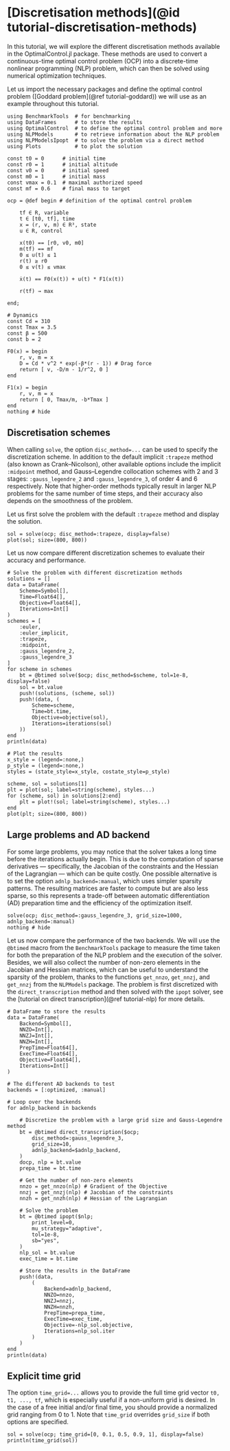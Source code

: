 # [Discretisation methods](@id tutorial-discretisation-methods)

In this tutorial, we will explore the different discretisation methods available in the OptimalControl.jl package.
These methods are used to convert a continuous-time optimal control problem (OCP) into a discrete-time nonlinear programming (NLP) problem, which can then be solved using numerical optimization techniques.

Let us import the necessary packages and define the optimal control problem ([Goddard problem](@ref tutorial-goddard)) we will use as an example throughout this tutorial.

```@example main
using BenchmarkTools  # for benchmarking
using DataFrames      # to store the results
using OptimalControl  # to define the optimal control problem and more
using NLPModels       # to retrieve information about the NLP problem 
using NLPModelsIpopt  # to solve the problem via a direct method
using Plots           # to plot the solution

const t0 = 0      # initial time
const r0 = 1      # initial altitude
const v0 = 0      # initial speed
const m0 = 1      # initial mass
const vmax = 0.1  # maximal authorized speed
const mf = 0.6    # final mass to target

ocp = @def begin # definition of the optimal control problem

    tf ∈ R, variable
    t ∈ [t0, tf], time
    x = (r, v, m) ∈ R³, state
    u ∈ R, control

    x(t0) == [r0, v0, m0]
    m(tf) == mf
    0 ≤ u(t) ≤ 1
    r(t) ≥ r0
    0 ≤ v(t) ≤ vmax

    ẋ(t) == F0(x(t)) + u(t) * F1(x(t))

    r(tf) → max

end;

# Dynamics
const Cd = 310
const Tmax = 3.5
const β = 500
const b = 2

F0(x) = begin
    r, v, m = x
    D = Cd * v^2 * exp(-β*(r - 1)) # Drag force
    return [ v, -D/m - 1/r^2, 0 ]
end

F1(x) = begin
    r, v, m = x
    return [ 0, Tmax/m, -b*Tmax ]
end
nothing # hide
```

## Discretisation schemes

When calling `solve`, the option `disc_method=...` can be used to specify the discretization scheme. In addition to the default implicit `:trapeze` method (also known as Crank–Nicolson), other available options include the implicit `:midpoint` method, and Gauss–Legendre collocation schemes with 2 and 3 stages: `:gauss_legendre_2` and `:gauss_legendre_3`, of order 4 and 6 respectively. Note that higher-order methods typically result in larger NLP problems for the same number of time steps, and their accuracy also depends on the smoothness of the problem.

Let us first solve the problem with the default `:trapeze` method and display the solution.

```@example main
sol = solve(ocp; disc_method=:trapeze, display=false)
plot(sol; size=(800, 800))
```

Let us now compare different discretization schemes to evaluate their accuracy and performance.

```@example main
# Solve the problem with different discretization methods
solutions = []
data = DataFrame(
    Scheme=Symbol[],
    Time=Float64[],
    Objective=Float64[], 
    Iterations=Int[]
)
schemes = [
    :euler, 
    :euler_implicit,
    :trapeze, 
    :midpoint, 
    :gauss_legendre_2, 
    :gauss_legendre_3
]
for scheme in schemes
    bt = @btimed solve($ocp; disc_method=$scheme, tol=1e-8, display=false)
    sol = bt.value
    push!(solutions, (scheme, sol))
    push!(data, (
        Scheme=scheme, 
        Time=bt.time, 
        Objective=objective(sol), 
        Iterations=iterations(sol)
    ))
end
println(data)
```

```@example main
# Plot the results
x_style = (legend=:none,)
p_style = (legend=:none,)
styles = (state_style=x_style, costate_style=p_style)

scheme, sol = solutions[1]
plt = plot(sol; label=string(scheme), styles...)
for (scheme, sol) in solutions[2:end]
    plt = plot!(sol; label=string(scheme), styles...)
end
plot(plt; size=(800, 800))
```

## Large problems and AD backend

For some large problems, you may notice that the solver takes a long time before the iterations actually begin. This is due to the computation of sparse derivatives — specifically, the Jacobian of the constraints and the Hessian of the Lagrangian — which can be quite costly. One possible alternative is to set the option `adnlp_backend=:manual`, which uses simpler sparsity patterns. The resulting matrices are faster to compute but are also less sparse, so this represents a trade-off between automatic differentiation (AD) preparation time and the efficiency of the optimization itself.

```@example main
solve(ocp; disc_method=:gauss_legendre_3, grid_size=1000, adnlp_backend=:manual)
nothing # hide
```

Let us now compare the performance of the two backends. We will use the `@btimed` macro from the `BenchmarkTools` package to measure the time taken for both the preparation of the NLP problem and the execution of the solver. Besides, we will also collect the number of non-zero elements in the Jacobian and Hessian matrices, which can be useful to understand the sparsity of the problem, thanks to the functions `get_nnzo`, `get_nnzj`, and `get_nnzj` from the `NLPModels` package. The problem is first discretized with the `direct_transcription` method and then solved with the `ipopt` solver, see the [tutorial on direct transcription](@ref tutorial-nlp) for more details.

```@example main
# DataFrame to store the results
data = DataFrame(
    Backend=Symbol[],
    NNZO=Int[],
    NNZJ=Int[],
    NNZH=Int[],
    PrepTime=Float64[],
    ExecTime=Float64[],
    Objective=Float64[], 
    Iterations=Int[]
)

# The different AD backends to test
backends = [:optimized, :manual]

# Loop over the backends
for adnlp_backend in backends

    # Discretize the problem with a large grid size and Gauss-Legendre method
    bt = @btimed direct_transcription($ocp; 
        disc_method=:gauss_legendre_3, 
        grid_size=10, 
        adnlp_backend=$adnlp_backend,
    )
    docp, nlp = bt.value
    prepa_time = bt.time

    # Get the number of non-zero elements
    nnzo = get_nnzo(nlp) # Gradient of the Objective
    nnzj = get_nnzj(nlp) # Jacobian of the constraints
    nnzh = get_nnzh(nlp) # Hessian of the Lagrangian

    # Solve the problem
    bt = @btimed ipopt($nlp; 
        print_level=0, 
        mu_strategy="adaptive", 
        tol=1e-8,
        sb="yes",
    )
    nlp_sol = bt.value
    exec_time = bt.time

    # Store the results in the DataFrame
    push!(data, 
        (
            Backend=adnlp_backend, 
            NNZO=nnzo, 
            NNZJ=nnzj, 
            NNZH=nnzh, 
            PrepTime=prepa_time, 
            ExecTime=exec_time, 
            Objective=-nlp_sol.objective, 
            Iterations=nlp_sol.iter
        )
    )
end
println(data)
```

## Explicit time grid

The option `time_grid=...` allows you to provide the full time grid vector `t0, t1, ..., tf`, which is especially useful if a non-uniform grid is desired. In the case of a free initial and/or final time, you should provide a normalized grid ranging from 0 to 1. Note that `time_grid` overrides `grid_size` if both options are specified.

```@example main
sol = solve(ocp; time_grid=[0, 0.1, 0.5, 0.9, 1], display=false)
println(time_grid(sol))
```
